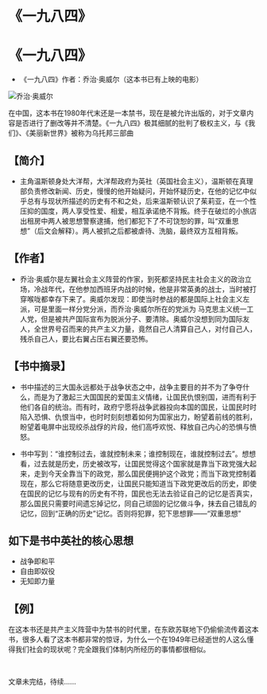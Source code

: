 # 《一九八四》


# 《一九八四》

- 《一九八四》作者：乔治·奥威尔（这本书已有上映的电影）

​![乔治·奥威尔](https://newtea.ml/alexandrawallace/newtea/raw/master/newtea/files/image/George_Orwell_press_photo.jpg "乔治·奥威尔")​

在中国，这本书在1980年代末还是一本禁书，现在是被允许出版的，对于文章内容是否进行了删改等并不清楚。《一九八四》极其细腻的批判了极权主义，与《我们》、《美丽新世界》被称为乌托邦三部曲

## 【简介】

- 主角温斯顿身处大洋帮，大洋帮政府为英社（英国社会主义），温斯顿在真理部负责修改新闻、历史，慢慢的他开始疑问，开始怀疑历史，在他的记忆中似乎总有与现状所描述的历史有不和之处，后来温斯顿认识了茱莉亚，在一个性压抑的国度，两人享受性爱、相爱，相互承诺绝不背叛。终于在破烂的小旅店出租房中两人被思想警察逮捕，他们都犯下了不可饶恕的罪，叫“双重思想”（后文会解释）。两人被抓之后都被虐待、洗脑，最终双方互相背叛。

## 【作者】

- 乔治·奥威尔是左翼社会主义阵营的作家，到死都坚持民主社会主义的政治立场，冷战年代，在他参加西班牙内战的时候，他是非常英勇的战士，当时被打穿喉咙都幸存下来了。奥威尔发现：即使当时参战的都是国际上社会主义左派，可是里面一样分党分派，而乔治·奥威尔所在的党派为 马克思主义统一工人党，但是被共产国际宣布为脱派分子、要清除。奥威尔没想到同为国际友人，全世界号召而来的共产主义力量，竟然自己人清算自己人，对付自己人，残杀自己人，要比右翼占压右翼还要恐怖。

## 【书中摘录】 

- 书中描述的三大国永远都处于战争状态之中，战争主要目的并不为了争夺什么，而是为了激起三大国国民的爱国主义情绪，让国民仇恨别国，进而有利于他们各自的统治。而有时，政府宁愿将战争武器投向本国的国民，让国民时时陷入恐惧、仇恨当中，也时时刻刻想着如何为国家出力，盼望着前线的胜利，盼望着电屏中出现绞杀战俘的片段，他们高呼欢悦、释放自己内心的恐惧与愤怒。

- 书中写到：“谁控制过去，谁就控制未来；谁控制现在，谁就控制过去”。想想看，过去就是历史，历史被改写，让国民觉得这个国家就是靠当下政党强大起来，走到今天全靠当下的政党，那么国民便拥护这个政党；而当下政党控制着现在，那么它将随意更改历史，让国民只能知道当下政党更改后的历史，即使在国民的记忆与现有的历史有不符，国民也无法去验证自己的记忆是否真实，那么国民只需要时间遗忘掉记忆，同自己顽固的记忆做斗争，抹去自己错乱的记忆，回到“正确的历史”记忆。否则将犯罪，犯下思想罪——“双重思想”

## 如下是书中英社的核心思想

* 战争即和平
* 自由即奴役
* 无知即力量

## 【例】

在这本书还是共产主义阵营中为禁书的时代里，在东欧苏联地下仍偷偷流传着这本书，很多人看了这本书都非常的惊讶，为什么一个在1949年已经逝世的人这么懂得我们社会的现状呢？完全跟我们体制内所经历的事情都很相似。

‍

文章未完结，待续......
